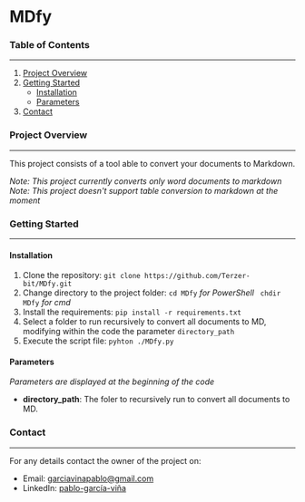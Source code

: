 # MDfy

### Table of Contents
----
1. [Project Overview](#projectoverview)
2. [Getting Started](#gettingstarted)
	- [Installation](#installation)
	- [Parameters](#parameters)
3. [Contact](#contact)

### <a name="projectoverview"></a>Project Overview
----
This project consists of a tool able to convert your documents to Markdown.

*Note: This project currently converts only word documents to markdown*
*Note: This project doesn't support table conversion to markdown at the moment*

### <a name="gettingstarted"></a>Getting Started
---
#### <a name="installation"></a>Installation

1.  Clone the repository:
	`` git clone https://github.com/Terzer-bit/MDfy.git ``
2. Change directory to the project folder:
	`` cd MDfy `` *for PowerShell*
	`` chdir MDfy`` *for cmd*
3. Install the requirements:
	`` pip install -r requirements.txt ``
4. Select a folder to run recursively to convert all documents to MD, modifying within the code the parameter ``directory_path``
5. Execute the script file:
	`` pyhton ./MDfy.py ``

#### <a name="parameters"></a>Parameters

*Parameters are displayed at the beginning of the code*
- **directory_path**: The foler to recursively run to convert all documents to MD.

### <a name="contact"></a>Contact
---
For any details contact the owner of the project on:
- Email: garciavinapablo@gmail.com
- LinkedIn: [pablo-garcía-viña](https://www.linkedin.com/in/pablo-garc%C3%ADa-vi%C3%B1a/)
